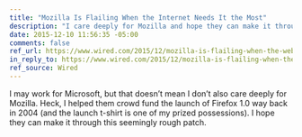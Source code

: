```yaml
---
title: "Mozilla Is Flailing When the Internet Needs It the Most"
description: "I care deeply for Mozilla and hope they can make it through this seemingly rough patch."
date: 2015-12-10 11:56:35 -05:00
comments: false
ref_url: https://www.wired.com/2015/12/mozilla-is-flailing-when-the-web-needs-it-the-most/
in_reply_to: https://www.wired.com/2015/12/mozilla-is-flailing-when-the-web-needs-it-the-most/
ref_source: Wired
---
```


I may work for Microsoft, but that doesn’t mean I don’t also care deeply for Mozilla. Heck, I helped them crowd fund the launch of Firefox 1.0 way back in 2004 (and the launch t-shirt is one of my prized possessions). I hope they can make it through this seemingly rough patch.